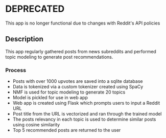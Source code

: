 # DEPRECATED
This app is no longer functional due to changes with Reddit's API policies

## Description
This app regularly gathered posts from news subreddits and performed topic modeling to generate post recommendations.

### Process
* Posts with over 1000 upvotes are saved into a sqlite database
* Data is tokenized via a custom tokenizer created using SpaCy
* NMF is used for topic modeling to generate 20 topics
* Model is pickled for use in web app
* Web app is created using Flask which prompts users to input a Reddit URL
* Post title from the URL is vectorized and ran through the trained model
* The posts relevancy in each topic is used to determine similar posts using cosine similarity
* Top 5 recommended posts are returned to the user
